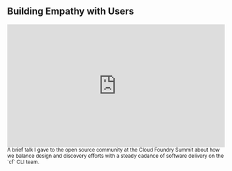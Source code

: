 ## Building Empathy with Users
<div style="padding:56.25% 0 0 0;position:relative;"><iframe src="https://player.vimeo.com/video/364922130?title=0&byline=0&portrait=0" style="position:absolute;top:0;left:0;width:100%;height:100%;" frameborder="0" allow="autoplay; fullscreen" allowfullscreen></iframe></div><script src="https://player.vimeo.com/api/player.js"></script>
<small> A brief talk  I gave to the open source community at the Cloud Foundry Summit about how we balance design and discovery efforts with a steady cadance of software delivery on the `cf` CLI team.</small>